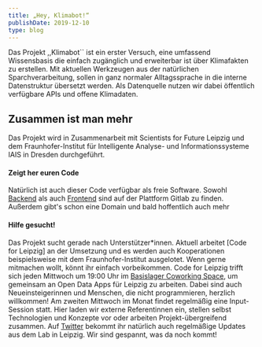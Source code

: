 ```yaml
---
title: „Hey, Klimabot!“
publishDate: 2019-12-10
type: blog
---
```


Das Projekt ,,Klimabot`` ist ein erster Versuch, eine umfassend Wissensbasis die einfach zugänglich und erweiterbar ist über Klimafakten zu erstellen. Mit aktuellen Werkzeugen aus der natürlichen Sparchverarbeitung, sollen in ganz normaler Alltagssprache in die interne Datenstruktur übersetzt werden. Als Datenquelle nutzen wir dabei öffentlich verfügbare APIs und offene Klimadaten. 

## Zusammen ist man mehr
Das Projekt wird in Zusammenarbeit mit Scientists for Future Leipzig und dem Fraunhofer-Institut für Intelligente Analyse- und Informationssysteme IAIS in Dresden durchgeführt.

#### Zeigt her euren Code
Natürlich ist auch dieser Code verfügbar als freie Software. Sowohl [Backend](https://gitlab.com/gerbsen/climatebot) als auch [Frontend](https://gitlab.com/gerbsen/climatebot-ui)  sind auf der Plattform Gitlab zu finden. Außerdem gibt's schon eine Domain und bald hoffentlich auch mehr


#### Hilfe gesucht!
Das Projekt sucht gerade nach Unterstützer*innen. Aktuell arbeitet [Code for Leipzig] an der Umsetzung und es werden auch Kooperationen beispielsweise mit dem Fraunhofer-Institut ausgelotet. Wenn gerne mitmachen wollt, könnt ihr einfach vorbeikommen. Code for Leipzig trifft sich jeden Mittwoch um 19:00 Uhr im [Basislager Coworking Space](https://www.basislager.co/), um gemeinsam an Open Data Apps für Leipzig zu arbeiten. Dabei sind auch Neueinsteigerinnen und Menschen, die nicht programmieren, herzlich willkommen!
Am zweiten Mittwoch im Monat findet regelmäßig eine Input-Session statt. Hier laden wir externe Referentinnen ein, stellen selbst Technologien und Konzepte vor oder arbeiten Projekt-übergreifend zusammen. Auf [Twitter](https://twitter.com/codeforleipzig) bekommt ihr natürlich auch regelmäßige Updates aus dem Lab in Leipzig. Wir sind gespannt, was da noch kommt! 
